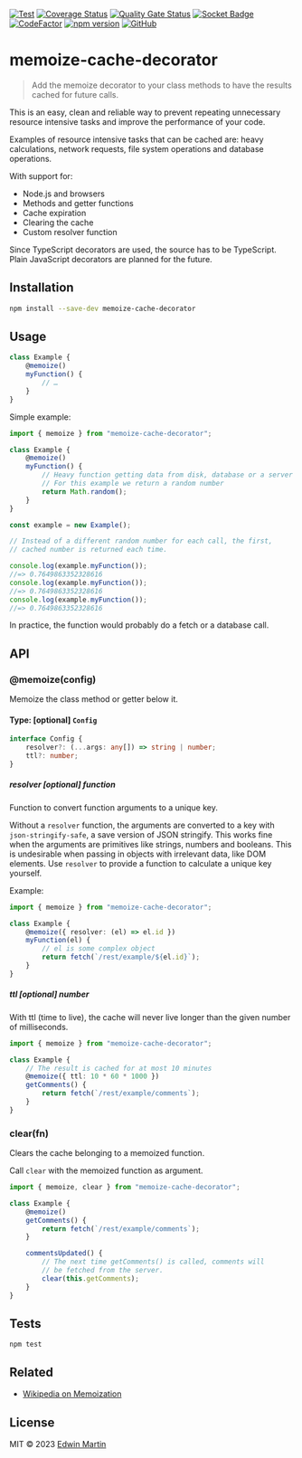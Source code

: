 [![Test](https://github.com/edwinm/memoize-cache-decorator/actions/workflows/test.yml/badge.svg)](https://github.com/edwinm/memoize-cache-decorator/actions/workflows/test.yml) [![Coverage Status](https://coveralls.io/repos/github/edwinm/memoize-cache-decorator/badge.svg?branch=master)](https://coveralls.io/github/edwinm/memoize-cache-decorator?branch=master) [![Quality Gate Status](https://sonarcloud.io/api/project_badges/measure?project=edwinm_memoize-cache-decorator&metric=alert_status)](https://sonarcloud.io/summary/new_code?id=edwinm_memoize-cache-decorator) [![Socket Badge](https://socket.dev/api/badge/npm/package/memoize-cache-decorator)](https://socket.dev/npm/package/memoize-cache-decorator) [![CodeFactor](https://www.codefactor.io/repository/github/edwinm/memoize-cache-decorator/badge)](https://www.codefactor.io/repository/github/edwinm/memoize-cache-decorator) [![npm version](https://badge.fury.io/js/memoize-cache-decorator.svg)](https://www.npmjs.com/package/memoize-cache-decorator) [![GitHub](https://img.shields.io/github/license/edwinm/memoize-cache-decorator.svg)](https://github.com/edwinm/memoize-cache-decorator/blob/master/LICENSE)

# memoize-cache-decorator

> Add the memoize decorator to your class methods to have the results cached
> for future calls.

This is an easy, clean and reliable way to prevent repeating unnecessary resource intensive
tasks and improve the performance of your code.

Examples of resource intensive tasks that can be cached are:
heavy calculations, network requests, file system operations and database operations.

With support for:

- Node.js and browsers
- Methods and getter functions
- Cache expiration
- Clearing the cache
- Custom resolver function

Since TypeScript decorators are used, the source has to be TypeScript.
Plain JavaScript decorators are planned for the future.

## Installation

```bash
npm install --save-dev memoize-cache-decorator
```

## Usage

```ts
class Example {
	@memoize()
	myFunction() {
		// …
	}
}
```

Simple example:

```ts
import { memoize } from "memoize-cache-decorator";

class Example {
	@memoize()
	myFunction() {
		// Heavy function getting data from disk, database or a server
		// For this example we return a random number
		return Math.random();
	}
}

const example = new Example();

// Instead of a different random number for each call, the first,
// cached number is returned each time.

console.log(example.myFunction());
//=> 0.7649863352328616
console.log(example.myFunction());
//=> 0.7649863352328616
console.log(example.myFunction());
//=> 0.7649863352328616
```

In practice, the function would probably do a fetch or a database call.

## API

### @memoize(config)

Memoize the class method or getter below it.

#### Type: \[optional\] `Config`

```ts
interface Config {
	resolver?: (...args: any[]) => string | number;
	ttl?: number;
}
```

##### resolver \[optional\] function

Function to convert function arguments to a unique key.

Without a `resolver` function, the arguments are converted to a key with `json-stringify-safe`,
a save version of JSON stringify.
This works fine when the arguments are primitives like strings, numbers and booleans.
This is undesirable when passing in objects with irrelevant data, like DOM elements.
Use `resolver` to provide a function to calculate a unique key yourself.

Example:

```ts
import { memoize } from "memoize-cache-decorator";

class Example {
	@memoize({ resolver: (el) => el.id })
	myFunction(el) {
		// el is some complex object
		return fetch(`/rest/example/${el.id}`);
	}
}
```

##### ttl \[optional\] number

With ttl (time to live), the cache will never live longer than
the given number of milliseconds.

```ts
import { memoize } from "memoize-cache-decorator";

class Example {
	// The result is cached for at most 10 minutes
	@memoize({ ttl: 10 * 60 * 1000 })
	getComments() {
		return fetch(`/rest/example/comments`);
	}
}
```

### clear(fn)

Clears the cache belonging to a memoized function.

Call `clear` with the memoized function as argument.

```ts
import { memoize, clear } from "memoize-cache-decorator";

class Example {
	@memoize()
	getComments() {
		return fetch(`/rest/example/comments`);
	}

	commentsUpdated() {
		// The next time getComments() is called, comments will
		// be fetched from the server.
		clear(this.getComments);
	}
}
```

## Tests

```shell
npm test
```

## Related

- [Wikipedia on Memoization](https://en.wikipedia.org/wiki/Memoization)

## License

MIT © 2023 [Edwin Martin](https://bitstorm.org/)
